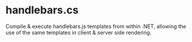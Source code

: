 handlebars.cs
=============

Compile &amp; execute handlebars.js templates from within .NET, allowing the use of the same templates in client &amp; server side rendering.